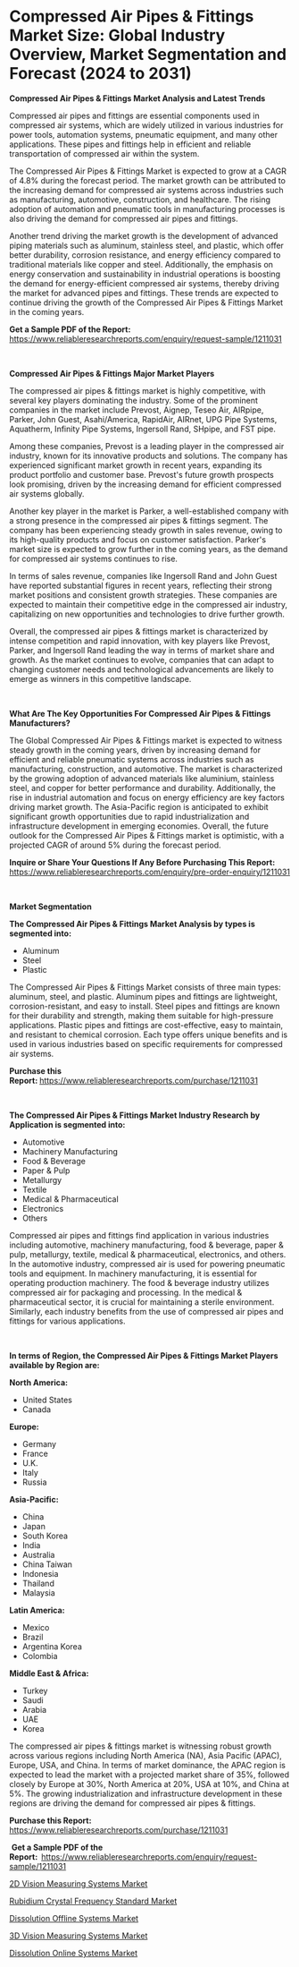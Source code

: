 <p><h1>Compressed Air Pipes & Fittings Market Size: Global Industry Overview, Market Segmentation and Forecast (2024 to 2031)</h1></p><p><strong>Compressed Air Pipes & Fittings Market Analysis and Latest Trends</strong></p>
<p><p>Compressed air pipes and fittings are essential components used in compressed air systems, which are widely utilized in various industries for power tools, automation systems, pneumatic equipment, and many other applications. These pipes and fittings help in efficient and reliable transportation of compressed air within the system.</p><p>The Compressed Air Pipes & Fittings Market is expected to grow at a CAGR of 4.8% during the forecast period. The market growth can be attributed to the increasing demand for compressed air systems across industries such as manufacturing, automotive, construction, and healthcare. The rising adoption of automation and pneumatic tools in manufacturing processes is also driving the demand for compressed air pipes and fittings.</p><p>Another trend driving the market growth is the development of advanced piping materials such as aluminum, stainless steel, and plastic, which offer better durability, corrosion resistance, and energy efficiency compared to traditional materials like copper and steel. Additionally, the emphasis on energy conservation and sustainability in industrial operations is boosting the demand for energy-efficient compressed air systems, thereby driving the market for advanced pipes and fittings. These trends are expected to continue driving the growth of the Compressed Air Pipes & Fittings Market in the coming years.</p></p>
<p><strong>Get a Sample PDF of the Report:&nbsp;</strong> <a href="https://www.reliableresearchreports.com/enquiry/request-sample/1211031">https://www.reliableresearchreports.com/enquiry/request-sample/1211031</a></p>
<p>&nbsp;</p>
<p><strong>Compressed Air Pipes & Fittings Major Market Players</strong></p>
<p><p>The compressed air pipes & fittings market is highly competitive, with several key players dominating the industry. Some of the prominent companies in the market include Prevost, Aignep, Teseo Air, AIRpipe, Parker, John Guest, Asahi/America, RapidAir, AIRnet, UPG Pipe Systems, Aquatherm, Infinity Pipe Systems, Ingersoll Rand, SHpipe, and FST pipe.</p><p>Among these companies, Prevost is a leading player in the compressed air industry, known for its innovative products and solutions. The company has experienced significant market growth in recent years, expanding its product portfolio and customer base. Prevost's future growth prospects look promising, driven by the increasing demand for efficient compressed air systems globally.</p><p>Another key player in the market is Parker, a well-established company with a strong presence in the compressed air pipes & fittings segment. The company has been experiencing steady growth in sales revenue, owing to its high-quality products and focus on customer satisfaction. Parker's market size is expected to grow further in the coming years, as the demand for compressed air systems continues to rise.</p><p>In terms of sales revenue, companies like Ingersoll Rand and John Guest have reported substantial figures in recent years, reflecting their strong market positions and consistent growth strategies. These companies are expected to maintain their competitive edge in the compressed air industry, capitalizing on new opportunities and technologies to drive further growth.</p><p>Overall, the compressed air pipes & fittings market is characterized by intense competition and rapid innovation, with key players like Prevost, Parker, and Ingersoll Rand leading the way in terms of market share and growth. As the market continues to evolve, companies that can adapt to changing customer needs and technological advancements are likely to emerge as winners in this competitive landscape.</p></p>
<p>&nbsp;</p>
<p><strong>What Are The Key Opportunities For Compressed Air Pipes & Fittings Manufacturers?</strong></p>
<p><p>The Global Compressed Air Pipes & Fittings market is expected to witness steady growth in the coming years, driven by increasing demand for efficient and reliable pneumatic systems across industries such as manufacturing, construction, and automotive. The market is characterized by the growing adoption of advanced materials like aluminium, stainless steel, and copper for better performance and durability. Additionally, the rise in industrial automation and focus on energy efficiency are key factors driving market growth. The Asia-Pacific region is anticipated to exhibit significant growth opportunities due to rapid industrialization and infrastructure development in emerging economies. Overall, the future outlook for the Compressed Air Pipes & Fittings market is optimistic, with a projected CAGR of around 5% during the forecast period.</p></p>
<p><strong>Inquire or Share Your Questions If Any Before Purchasing This Report:</strong> <a href="https://www.reliableresearchreports.com/enquiry/pre-order-enquiry/1211031">https://www.reliableresearchreports.com/enquiry/pre-order-enquiry/1211031</a></p>
<p>&nbsp;</p>
<p><strong>Market Segmentation</strong></p>
<p><strong>The Compressed Air Pipes & Fittings Market Analysis by types is segmented into:</strong></p>
<p><ul><li>Aluminum</li><li>Steel</li><li>Plastic</li></ul></p>
<p><p>The Compressed Air Pipes & Fittings Market consists of three main types: aluminum, steel, and plastic. Aluminum pipes and fittings are lightweight, corrosion-resistant, and easy to install. Steel pipes and fittings are known for their durability and strength, making them suitable for high-pressure applications. Plastic pipes and fittings are cost-effective, easy to maintain, and resistant to chemical corrosion. Each type offers unique benefits and is used in various industries based on specific requirements for compressed air systems.</p></p>
<p><strong>Purchase this Report:&nbsp;</strong><a href="https://www.reliableresearchreports.com/purchase/1211031">https://www.reliableresearchreports.com/purchase/1211031</a></p>
<p>&nbsp;</p>
<p><strong>The Compressed Air Pipes & Fittings Market Industry Research by Application is segmented into:</strong></p>
<p><ul><li>Automotive</li><li>Machinery Manufacturing</li><li>Food & Beverage</li><li>Paper & Pulp</li><li>Metallurgy</li><li>Textile</li><li>Medical & Pharmaceutical</li><li>Electronics</li><li>Others</li></ul></p>
<p><p>Compressed air pipes and fittings find application in various industries including automotive, machinery manufacturing, food & beverage, paper & pulp, metallurgy, textile, medical & pharmaceutical, electronics, and others. In the automotive industry, compressed air is used for powering pneumatic tools and equipment. In machinery manufacturing, it is essential for operating production machinery. The food & beverage industry utilizes compressed air for packaging and processing. In the medical & pharmaceutical sector, it is crucial for maintaining a sterile environment. Similarly, each industry benefits from the use of compressed air pipes and fittings for various applications.</p></p>
<p>&nbsp;</p>
<p><strong>In terms of Region, the Compressed Air Pipes & Fittings Market Players available by Region are:</strong></p>
<p>
    <p> <strong> North America: </strong>
        <ul>
            <li>United States</li>
            <li>Canada</li>
        </ul>
        </p> 
    <p> <strong> Europe: </strong>
        <ul>
            <li>Germany</li>
            <li>France</li>
            <li>U.K.</li>
            <li>Italy</li>
            <li>Russia</li>
        </ul>
        </p> 
    <p> <strong> Asia-Pacific: </strong>
        <ul>
            <li>China</li>
            <li>Japan</li>
            <li>South Korea</li>
            <li>India</li>
            <li>Australia</li>
            <li>China Taiwan</li>
            <li>Indonesia</li>
            <li>Thailand</li>
            <li>Malaysia</li>
        </ul>
        </p> 
    <p> <strong> Latin America: </strong>
        <ul>
            <li>Mexico</li>
            <li>Brazil</li>
            <li>Argentina Korea</li>
            <li>Colombia</li>
        </ul>
        </p> 
    <p> <strong> Middle East & Africa: </strong>
        <ul>
            <li>Turkey</li>
            <li>Saudi</li>
            <li>Arabia</li>
            <li>UAE</li>
            <li>Korea</li>
        </ul>
    </p>
    </p>
<p><p>The compressed air pipes & fittings market is witnessing robust growth across various regions including North America (NA), Asia Pacific (APAC), Europe, USA, and China. In terms of market dominance, the APAC region is expected to lead the market with a projected market share of 35%, followed closely by Europe at 30%, North America at 20%, USA at 10%, and China at 5%. The growing industrialization and infrastructure development in these regions are driving the demand for compressed air pipes & fittings.</p></p>
<p><strong>Purchase this Report: </strong><a href="https://www.reliableresearchreports.com/purchase/1211031">https://www.reliableresearchreports.com/purchase/1211031</a></p>
<p>&nbsp;<strong>Get a Sample PDF of the Report:&nbsp;&nbsp;</strong><a href="https://www.reliableresearchreports.com/enquiry/request-sample/1211031">https://www.reliableresearchreports.com/enquiry/request-sample/1211031</a></p>
<p><strong></strong></p>
<p><p><a href="https://medium.com/p/bc4fd6218630/edit">2D Vision Measuring Systems Market</a></p><p><a href="https://medium.com/p/3793e00c8ea4/edit">Rubidium Crystal Frequency Standard Market</a></p><p><a href="https://medium.com/p/fcceb7c44abc/edit">Dissolution Offline Systems Market</a></p><p><a href="https://medium.com/p/7d2c56dbc93f/edit">3D Vision Measuring Systems Market</a></p><p><a href="https://medium.com/p/0c0ae6ad1993/edit">Dissolution Online Systems Market</a></p></p>